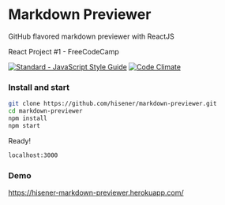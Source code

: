 # Markdown Previewer
GitHub flavored markdown previewer with ReactJS

React Project #1 - FreeCodeCamp

[![Standard - JavaScript Style Guide](https://img.shields.io/badge/code%20style-standard-brightgreen.svg)](http://standardjs.com/)
[![Code Climate](https://codeclimate.com/github/hisener/markdown-previewer/badges/gpa.svg)](https://codeclimate.com/github/hisener/markdown-previewer)

### Install and start
```bash
git clone https://github.com/hisener/markdown-previewer.git
cd markdown-previewer
npm install
npm start
```

Ready!
```bash
localhost:3000
```

### Demo
https://hisener-markdown-previewer.herokuapp.com/
